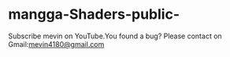# mangga-Shaders-public-
Subscribe mevin on YouTube.You found a bug? Please contact on Gmail:mevin4180@gmail.com 
